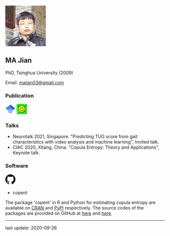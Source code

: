 ![photo](/head.jpeg "myself")

## MA Jian

PhD, Tsinghua University (2009)

Email: majian03@gmail.com

### Publication
[![Google Scholar](/gs.png "Google Scholar")](https://scholar.google.com/citations?user=gqCD4kwAAAAJ)
[![arXiv](/arxiv.png "arXiv")](http://arxiv.org/a/ma_j_3)

### Talks
* Neurotalk 2021, Singapore. "Predicting TUG score from gait characteristics with video analysis and machine learning", Invited talk.
* CIAC 2020, Xitang, China. "Copula Entropy: Theory and Applications", Keynote talk.

### Software
[![GitHub](/github.png "my GitHub")](https://github.com/majianthu)

* copent 

The package 'copent' in R and Python for estimating copula entropy are available on [CRAN](https://CRAN.R-project.org/package=copent)
and [PyPI](https://pypi.org/project/copent) respectively.
The source codes of the packages are provided on GitHub at [here](https://github.com/majianthu/copent) and [here](https://github.com/majianthu/pycopent).

---
last update: 2020-09-26
